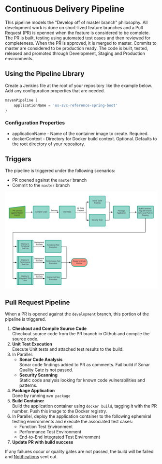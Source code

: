 

# Continuous Delivery Pipeline
This pipeline models the "Develop off of master branch" philosophy. All development work is done on short-lived feature branches and a Pull Request (PR) is openned when the feature is considered to be complete. The PR is built, testing using automated test cases and then reviewed for completeness. When the PR is approved, it is merged to master. Commits to master are considered to be production ready. The code is built, tested, released and promoted through Development, Staging and Production environments.

## Using the Pipeline Library
Create a Jenkins file at the root of your repository like the example below. Add any configuration properties that are needed.
```groovy
mavenPipeline {
    applicationName = 'os-svc-reference-spring-boot'
}
```

### Configuration Properties
* applicationName - Name of the container image to create. Required.
* dockerContext - Directory for Docker build context. Optional. Defaults to the root directory of your repository.

## Triggers
The pipeline is triggered under the following scenarios:
* PR opened against the `master` branch
* Commit to the `master` branch


![Pipeline Image](img/pr-pipeline.png "Gitflow Pipeline")

## Pull Request Pipeline
When a PR is opened against the `development` branch, this portion of the pipeline is triggered.
1. **Checkout and Compile Source Code**</br>
Checkout source code from the PR branch in Github and compile the source code.
1. **Unit Test Execution**</br>
Execute Unit tests and attached test results to the build.
1. In Parallel:
    * **Sonar Code Analysis**</br>
    Sonar code findings added to PR as comments. Fail build if Sonar Quality Gate is not passed. 
    * **Security Scanning**</br>
    Static code analysis looking for known code vulnerabilities and patterns.
1. **Package Application**</br>
Done by running `mvn package`
1. **Build Container**</br>
Build the application container using `docker build`, tagging it with the PR number. Push this image to the Docker registry.
1. In Parallel, deploy the application container to the following ephemiral testing environments and execute the associated test cases:
    * Function Test Environment
    * Performance Test Environment
    * End-to-End Integrated Test Environment
1. **Update PR with build success**</br>

If any failures occur or quality gates are not passed, the build will be failed and [Notifications](notifications.md) sent out.